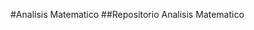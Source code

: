 #Analisis Matematico
##Repositorio Analisis Matematico
[](http://4.bp.blogspot.com/-rdNWiXhflFc/ToXUtzCC_lI/AAAAAAAACGU/PGI6VOkuR9o/s1600/newton2.gif)
